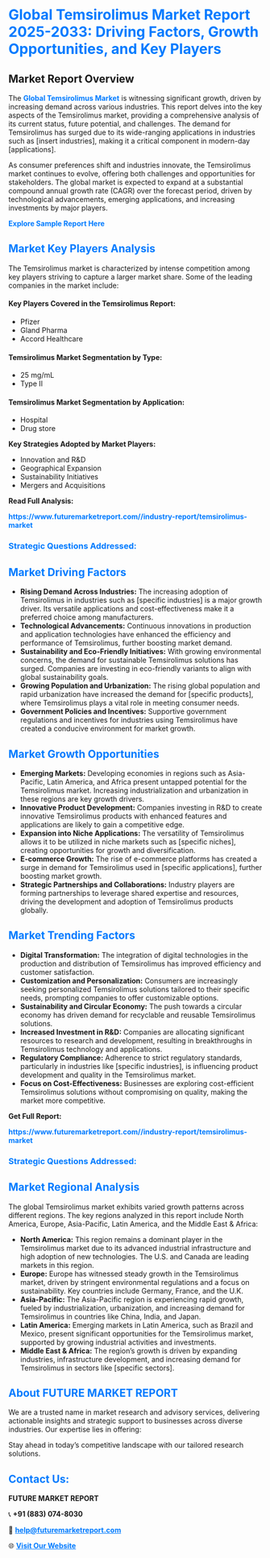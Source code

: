 <h1 style="color: #007BFF;">Global Temsirolimus Market Report 2025-2033: Driving Factors, Growth Opportunities, and Key Players</h1>

<section id="overview">
<h2>Market Report Overview</h2>
<p>The <a href="https://www.futuremarketreport.com//industry-report/temsirolimus-market" style="color: #007BFF; text-decoration: none;"><strong>Global Temsirolimus Market</strong></a> is witnessing significant growth, driven by increasing demand across various industries. This report delves into the key aspects of the Temsirolimus market, providing a comprehensive analysis of its current status, future potential, and challenges. The demand for Temsirolimus has surged due to its wide-ranging applications in industries such as [insert industries], making it a critical component in modern-day [applications].</p>
<p>As consumer preferences shift and industries innovate, the Temsirolimus market continues to evolve, offering both challenges and opportunities for stakeholders. The global market is expected to expand at a substantial compound annual growth rate (CAGR) over the forecast period, driven by technological advancements, emerging applications, and increasing investments by major players.</p>
</section>

<section id="overview">
<p><a href="https://www.futuremarketreport.com//request-sample/reportId=92565" style="color: #007BFF; text-decoration: none;"><strong>Explore Sample Report Here</strong></a></p>
</section>

<section id="key-players">
<h2 style="color: #007BFF;">Market Key Players Analysis</h2>
<p>The Temsirolimus market is characterized by intense competition among key players striving to capture a larger market share. Some of the leading companies in the market include:</p>
<h4>Key Players Covered in the Temsirolimus Report:</h4>
<ul><li>Pfizer</li><li>Gland Pharma</li><li>Accord Healthcare</li></ul>
<h4>Temsirolimus Market Segmentation by Type:</h4>
<ul><li>25 mg/mL</li><li>Type II</li></ul>

<h4>Temsirolimus Market Segmentation by Application:</h4>
<ul><li>Hospital</li><li>Drug store</li></ul>
<p><strong>Key Strategies Adopted by Market Players:</strong></p>
<ul>
<li>Innovation and R&D</li>
<li>Geographical Expansion</li>
<li>Sustainability Initiatives</li>
<li>Mergers and Acquisitions</li>
</ul>
</section>

<section>
<p><strong>Read Full Analysis: </strong></p><a href="https://www.futuremarketreport.com//industry-report/temsirolimus-market" style="color: #007BFF; text-decoration: none;"><strong>https://www.futuremarketreport.com//industry-report/temsirolimus-market</strong></a>
<h3 style="color: #007BFF;">Strategic Questions Addressed:</h3>
</section>

<section id="driving-factors">
<h2 style="color: #007BFF;">Market Driving Factors</h2>
<ul>
<li><strong>Rising Demand Across Industries:</strong> The increasing adoption of Temsirolimus in industries such as [specific industries] is a major growth driver. Its versatile applications and cost-effectiveness make it a preferred choice among manufacturers.</li>
<li><strong>Technological Advancements:</strong> Continuous innovations in production and application technologies have enhanced the efficiency and performance of Temsirolimus, further boosting market demand.</li>
<li><strong>Sustainability and Eco-Friendly Initiatives:</strong> With growing environmental concerns, the demand for sustainable Temsirolimus solutions has surged. Companies are investing in eco-friendly variants to align with global sustainability goals.</li>
<li><strong>Growing Population and Urbanization:</strong> The rising global population and rapid urbanization have increased the demand for [specific products], where Temsirolimus plays a vital role in meeting consumer needs.</li>
<li><strong>Government Policies and Incentives:</strong> Supportive government regulations and incentives for industries using Temsirolimus have created a conducive environment for market growth.</li>
</ul>
</section>

<section id="growth-opportunities">
<h2 style="color: #007BFF;">Market Growth Opportunities</h2>
<ul>
<li><strong>Emerging Markets:</strong> Developing economies in regions such as Asia-Pacific, Latin America, and Africa present untapped potential for the Temsirolimus market. Increasing industrialization and urbanization in these regions are key growth drivers.</li>
<li><strong>Innovative Product Development:</strong> Companies investing in R&D to create innovative Temsirolimus products with enhanced features and applications are likely to gain a competitive edge.</li>
<li><strong>Expansion into Niche Applications:</strong> The versatility of Temsirolimus allows it to be utilized in niche markets such as [specific niches], creating opportunities for growth and diversification.</li>
<li><strong>E-commerce Growth:</strong> The rise of e-commerce platforms has created a surge in demand for Temsirolimus used in [specific applications], further boosting market growth.</li>
<li><strong>Strategic Partnerships and Collaborations:</strong> Industry players are forming partnerships to leverage shared expertise and resources, driving the development and adoption of Temsirolimus products globally.</li>
</ul>
</section>

<section id="trending-factors">
<h2 style="color: #007BFF;">Market Trending Factors</h2>
<ul>
<li><strong>Digital Transformation:</strong> The integration of digital technologies in the production and distribution of Temsirolimus has improved efficiency and customer satisfaction.</li>
<li><strong>Customization and Personalization:</strong> Consumers are increasingly seeking personalized Temsirolimus solutions tailored to their specific needs, prompting companies to offer customizable options.</li>
<li><strong>Sustainability and Circular Economy:</strong> The push towards a circular economy has driven demand for recyclable and reusable Temsirolimus solutions.</li>
<li><strong>Increased Investment in R&D:</strong> Companies are allocating significant resources to research and development, resulting in breakthroughs in Temsirolimus technology and applications.</li>
<li><strong>Regulatory Compliance:</strong> Adherence to strict regulatory standards, particularly in industries like [specific industries], is influencing product development and quality in the Temsirolimus market.</li>
<li><strong>Focus on Cost-Effectiveness:</strong> Businesses are exploring cost-efficient Temsirolimus solutions without compromising on quality, making the market more competitive.</li>
</ul>
</section>

<section>
<p><strong>Get Full Report: </strong></p><a href="https://www.futuremarketreport.com//industry-report/temsirolimus-market" style="color: #007BFF; text-decoration: none;"><strong>https://www.futuremarketreport.com//industry-report/temsirolimus-market</strong></a>
<h3 style="color: #007BFF;">Strategic Questions Addressed:</h3>
</section>


<section id="regional-analysis">
<h2 style="color: #007BFF;">Market Regional Analysis</h2>
<p>The global Temsirolimus market exhibits varied growth patterns across different regions. The key regions analyzed in this report include North America, Europe, Asia-Pacific, Latin America, and the Middle East & Africa:</p>
<ul>
<li><strong>North America:</strong> This region remains a dominant player in the Temsirolimus market due to its advanced industrial infrastructure and high adoption of new technologies. The U.S. and Canada are leading markets in this region.</li>
<li><strong>Europe:</strong> Europe has witnessed steady growth in the Temsirolimus market, driven by stringent environmental regulations and a focus on sustainability. Key countries include Germany, France, and the U.K.</li>
<li><strong>Asia-Pacific:</strong> The Asia-Pacific region is experiencing rapid growth, fueled by industrialization, urbanization, and increasing demand for Temsirolimus in countries like China, India, and Japan.</li>
<li><strong>Latin America:</strong> Emerging markets in Latin America, such as Brazil and Mexico, present significant opportunities for the Temsirolimus market, supported by growing industrial activities and investments.</li>
<li><strong>Middle East & Africa:</strong> The region’s growth is driven by expanding industries, infrastructure development, and increasing demand for Temsirolimus in sectors like [specific sectors].</li>
</ul>
</section>

<footer>
<h2 style="color: #007BFF;">About FUTURE MARKET REPORT</h2>
<p>We are a trusted name in market research and advisory services, delivering actionable insights and strategic support to businesses across diverse industries. Our expertise lies in offering:</p>

<p>Stay ahead in today’s competitive landscape with our tailored research solutions.</p>

<h2 style="color: #007BFF;">Contact Us:</h2>
<p><strong>FUTURE MARKET REPORT</strong></p>
<p>📞 <strong>+91 (883) 074-8030</strong></p>
<p>📧 <strong><a href="mailto:help@futuremarketreport.com" style="color: #007BFF;">help@futuremarketreport.com</a></strong></p>
<p>🌐 <strong><a href="https://www.futuremarketreport.com/" style="color: #007BFF;">Visit Our Website</a></strong></p>
</footer>